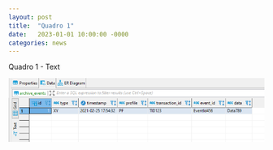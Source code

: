 ```yaml
---
layout: post
title:  "Quadro 1"
date:   2023-01-01 10:00:00 -0000
categories: news
---
```


Quadro 1 - Text

![Quadro 1](quadro1.png)


[jekyll-docs]: https://jekyllrb.com/docs/home
[jekyll-gh]:   https://github.com/jekyll/jekyll
[jekyll-talk]: https://talk.jekyllrb.com/
